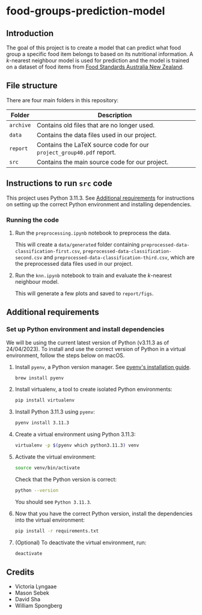 # food-groups-prediction-model

## Introduction

The goal of this project is to create a model that can predict what food group a specific food item belongs to based on its nutritional information. A $k$-nearest neighbour model is used for prediction and the model is trained on a dataset of food items from [Food Standards Australia New Zealand](https://www.foodstandards.gov.au/science/monitoringnutrients/afcd/Pages/downloadableexcelfiles.aspx).

## File structure

There are four main folders in this repository:

| Folder   | Description                                                          |
|----------|----------------------------------------------------------------------|
| `archive`| Contains old files that are no longer used.                          |
| `data`   | Contains the data files used in our project.                         |
| `report` | Contains the LaTeX source code for our `project_group40.pdf` report. |
| `src`    | Contains the main source code for our project.                       |

## Instructions to run `src` code

This project uses Python 3.11.3. See [Additional requirements](#additional-requirements) for instructions on setting up the correct Python environment and installing dependencies.

### Running the code

1. Run the `preprocessing.ipynb` notebook to preprocess the data.

   This will create a `data/generated` folder containing `preprocessed-data-classification-first.csv`, `preprocessed-data-classification-second.csv` and `preprocessed-data-classification-third.csv`, which are the preprocessed data files used in our project.

2. Run the `knn.ipynb` notebook to train and evaluate the $k$-nearest neighbour model.

   This will generate a few plots and saved to `report/figs`.

## Additional requirements

### Set up Python environment and install dependencies

We will be using the current latest version of Python (v3.11.3 as of 24/04/2023). To install and use the correct version of Python in a virtual environment, follow the steps below on macOS.

1. Install `pyenv`, a Python version manager. See [pyenv's installation guide](https://github.com/pyenv/pyenv#installation).

    ```bash
    brew install pyenv
    ```

2. Install virtualenv, a tool to create isolated Python environments:

    ```bash
    pip install virtualenv
    ```

3. Install Python 3.11.3 using `pyenv`:

    ```bash
    pyenv install 3.11.3
    ```

4. Create a virtual environment using Python 3.11.3:

    ```bash
    virtualenv -p $(pyenv which python3.11.3) venv
    ```

5. Activate the virtual environment:

    ```bash
    source venv/bin/activate
    ```

    Check that the Python version is correct:

    ```bash
    python --version
    ```

    You should see `Python 3.11.3`.

6. Now that you have the correct Python version, install the dependencies into the virtual environment:

    ```bash
    pip install -r requirements.txt
    ```

7. (Optional) To deactivate the virtual environment, run:

    ```bash
    deactivate
    ```

## Credits

- Victoria Lyngaae
- Mason Sebek
- David Sha
- William Spongberg
